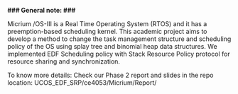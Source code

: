 **### General note: ###**

Micrium /OS-III is a Real Time Operating System (RTOS) and it has a preemption-based scheduling kernel. This academic project aims to develop a method to change the task management structure and scheduling policy of the OS using splay tree and binomial heap data structures. We implemented EDF Scheduling policy with Stack Resource Policy protocol for resource sharing and synchronization.

To know more details: Check our Phase 2 report and slides in the repo location: UCOS_EDF_SRP/ce4053/Micrium/Report/
